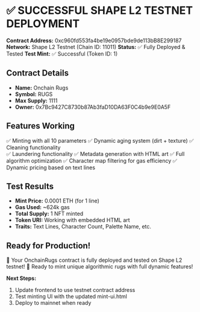 # ✅ SUCCESSFUL SHAPE L2 TESTNET DEPLOYMENT

**Contract Address:** 0xc960fd553fa4be19e0957bde9de113bB8E299187
**Network:** Shape L2 Testnet (Chain ID: 11011)
**Status:** ✅ Fully Deployed & Tested
**Test Mint:** ✅ Successful (Token ID: 1)

## Contract Details
- **Name:** Onchain Rugs
- **Symbol:** RUGS  
- **Max Supply:** 1111
- **Owner:** 0x7Bc9427C8730b87Ab3faD10DA63F0C4b9e9E0A5F

## Features Working
✅ Minting with all 10 parameters
✅ Dynamic aging system (dirt + texture)
✅ Cleaning functionality  
✅ Laundering functionality
✅ Metadata generation with HTML art
✅ Full algorithm optimization
✅ Character map filtering for gas efficiency
✅ Dynamic pricing based on text lines

## Test Results
- **Mint Price:** 0.0001 ETH (for 1 line)
- **Gas Used:** ~624k gas
- **Total Supply:** 1 NFT minted
- **Token URI:** Working with embedded HTML art
- **Traits:** Text Lines, Character Count, Palette Name, etc.

## Ready for Production!
🚀 Your OnchainRugs contract is fully deployed and tested on Shape L2 testnet!
🎨 Ready to mint unique algorithmic rugs with full dynamic features!

**Next Steps:**
1. Update frontend to use testnet contract address
2. Test minting UI with the updated mint-ui.html
3. Deploy to mainnet when ready

